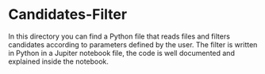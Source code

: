 # Candidates-Filter
In this directory you can find a Python file that reads files and filters candidates according to parameters defined by the user.
The filter is written in Python in a Jupiter notebook file, the code is well documented and explained inside the notebook.
